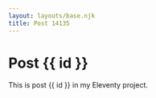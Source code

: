 ```yaml
---
layout: layouts/base.njk
title: Post 14135
---
```


# Post {{ id }}

This is post {{ id }} in my Eleventy project.
